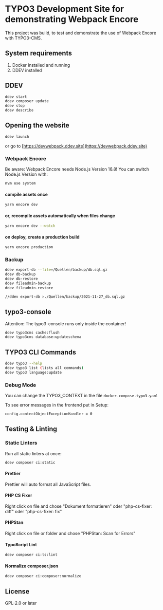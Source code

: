 # TYPO3 Development Site for demonstrating Webpack Encore

This project was build, to test and demonstrate the use of Webpack Encore with TYPO3-CMS.

## System requirements

1. Docker installed and running
2. DDEV installed

## DDEV

```bash
ddev start
ddev composer update
ddev stop
ddev describe
```

## Opening the website

```bash
ddev launch
```

or go to [https://devwebpack.ddev.site](https://devwebpack.ddev.site)

### Webpack Encore

Be aware: Webpack Encore needs Node.js Version 16.8!
You can switch Node.js Version with:

```bash
nvm use system
```

#### compile assets once

```bash
yarn encore dev
```

#### or, recompile assets automatically when files change

```bash
yarn encore dev --watch
```

#### on deploy, create a production build

```bash
yarn encore production
```

### Backup

```bash
ddev export-db --file=/Quellen/backup/db.sql.gz
ddev db-backup
ddev db-restore
ddev fileadmin-backup
ddev fileadmin-restore

//ddev export-db >./Quellen/backup/2021-11-27_db.sql.gz
```

## typo3-console

Attention: The typo3-console runs only inside the container!

```bash
ddev typo3cms cache:flush
ddev typo3cms database:updateschema
```

## TYPO3 CLI Commands

```bash
ddev typo3 --help
ddev typo3 list (lists all commands)
ddev typo3 language:update
```

### Debug Mode

You can change the TYPO3_CONTEXT in the file `docker-compose.typo3.yaml`

To see error messages in the frontend put in Setup:

```bash
config.contentObjectExceptionHandler = 0
```

## Testing & Linting

### Static Linters

Run all static linters at once:

```bash
ddev composer ci:static
```

#### Prettier

Prettier will auto format all JavaScript files.

#### PHP CS Fixer

Right click on file and chose "Dokument formatieren" oder "php-cs-fixer: diff" oder "php-cs-fixer: fix"

#### PHPStan

Right click on file or folder and chose "PHPStan: Scan for Errors"

#### TypoScript Lint

```bash
ddev composer ci:ts:lint
```

#### Normalize composer.json

```bash
ddev composer ci:composer:normalize
```

## License

GPL-2.0 or later
